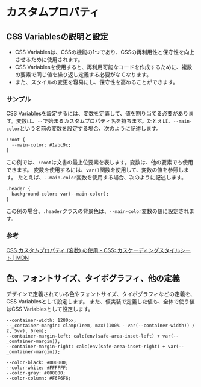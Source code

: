 カスタムプロパティ
==

## CSS Variablesの説明と設定

- CSS Variablesは、CSSの機能の1つであり、CSSの再利用性と保守性を向上させるために使用されます。
- CSS Variablesを使用すると、再利用可能なコードを作成するために、複数の要素で同じ値を繰り返し定義する必要がなくなります。
- また、スタイルの変更を容易にし、保守性を高めることができます。

### サンプル

CSS Variablesを設定するには、変数を定義して、値を割り当てる必要があります。変数は、`--`で始まるカスタムプロパティ名を持ちます。たとえば、`--main-color`という名前の変数を設定する場合、次のように記述します。

```
:root {
  --main-color: #1abc9c;
}

```

この例では、`:root`は文書の最上位要素を表します。変数は、他の要素でも使用できます。
変数を使用するには、`var()`関数を使用して、変数の値を参照します。
たとえば、`--main-color`変数を使用する場合、次のように記述します。

```
.header {
  background-color: var(--main-color);
}

```

この例の場合、`.header`クラスの背景色は、`--main-color`変数の値に設定されます。

### 参考

[CSS カスタムプロパティ (変数) の使用 - CSS: カスケーディングスタイルシート | MDN](https://developer.mozilla.org/ja/docs/Web/CSS/Using_CSS_custom_properties)

## 色、フォントサイズ、タイポグラフィ、他の定義

デザインで定義されている色やフォントサイズ、タイポグラフィなどの定義を、CSS Variablesとして設定します。
また、仮実装で定義した値も、全体で使う値はCSS Variablesとして設定します。

```
--container-width: 1280px;
--_container-margin: clamp(1rem, max((100% - var(--container-width)) / 2, 5vw), 6rem);
--container-margin-left: calc(env(safe-area-inset-left) + var(--_container-margin));
--container-margin-right: calc(env(safe-area-inset-right) + var(--_container-margin));

--color-black: #000000;
--color-white: #FFFFFF;
--color-gray: #000000;
--color-column: #F6F6F6;
```